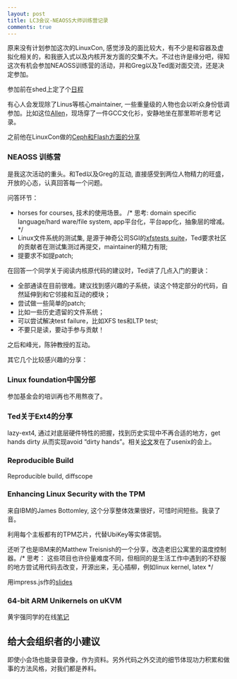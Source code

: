 ```yaml
---
layout: post
title: LC3会议-NEAOSS大师训练营记录
comments: true
---
```


原来没有计划参加这次的LinuxCon, 感觉涉及的面比较大，有不少是和容器及虚拟化相关的，和我嵌入式以及内核开发方面的交集不大。不过也许是缘分吧，得知这次有机会参加NEAOSS训练营的活动，并和Greg以及Ted面对面交流，还是决定参加。

参加前在shed上定了个[日程](https://lc3china2017.sched.com/yangwenbo)

有心人会发现除了Linus等核心maintainer, 一些重量级的人物也会以听众身份低调参加。比如这位[Allen](https://lc3china2017.sched.com/allensamuels)，现场穿了一件GCC文化衫，安静地坐在那里聆听思考记录。

之前他在LinuxCon做的[Ceph和Flash方面的分享](https://www.linux.com/videos/ceph-and-flash-allen-samuels-western-digital)


### NEAOSS 训练营
是我这次活动的重头。和Ted以及Greg的互动, 直接感受到两位人物精力的旺盛，开放的心态，认真回答每一个问题。

问答环节：
* horses for courses, 技术的使用场景。 /* 思考: domain specific language/hard ware/file system, app平台化，平台app化，抽象层的增减。*/
* Linux文件系统的测试集, 是源于神奇公司SGI的[xfstests suite](https://github.com/tytso/xfstests-bld/blob/master/Documentation/what-is-xfstests.md)，Ted要求社区的贡献者在测试集测过再提交，maintainer的精力有限;
* 提要求不如提patch;

在回答一个同学关于阅读内核原代码的建议时，Ted讲了几点入门的要诀：
* 全部通读在目前很难。建议找到感兴趣的子系统，读这个特定部分的代码，自然延伸到和它邻接和互动的模块；
* 尝试做一些简单的patch;
* 比如一些历史遗留的文件系统；
* 可以尝试解决test failure，比如XFS tes和LTP test;
* 不要只是读，要动手参与贡献！

之后和峰光，陈钟教授的互动。

其它几个比较感兴趣的分享：
### Linux foundation中国分部
参加基金会的培训再也不用熬夜了。

### Ted关于Ext4的分享
lazy-ext4, 通过对底层硬件特性的把握，找到历史实现中不再合适的地方，get hands dirty 从而实现avoid “dirty hands”。相关[论文](https://www.usenix.org/system/files/conference/fast17/fast17-aghayev.pdf)发在了usenix的会上。

### Reproducible Build
Reproducible build, diffscope

### Enhancing Linux Security with the TPM
来自IBM的James Bottomley, 这个分享整体效果很好，可惜时间短些。我录了音。

利用每个主板都有的TPM芯片，代替UbiKey等实体密钥。

还听了也是IBM来的Matthew Treisnish的一个分享，改造老旧公寓里的温度控制器。/* 思考： 这些项目也许份量难度不同，但相同的是生活工作中遇到的不舒服的地方尝试用代码去改变，开源出来，无心插柳，例如linux kernel, latex */

用impress.js作的[slides](http://www.hansenpartnership.com/Impress-Slides/LinuxCon-China-2017/#/begin)

### 64-bit ARM Unikernels on uKVM
黄宇强同学的在线[笔记](https://hackmd.io/s/BkoYAUrQb)

## 给大会组织者的小建议
即使小会场也能录音录像，作为资料。另外代码之外交流的细节体现功力积累和做事的方法风格，对我们都是养料。

